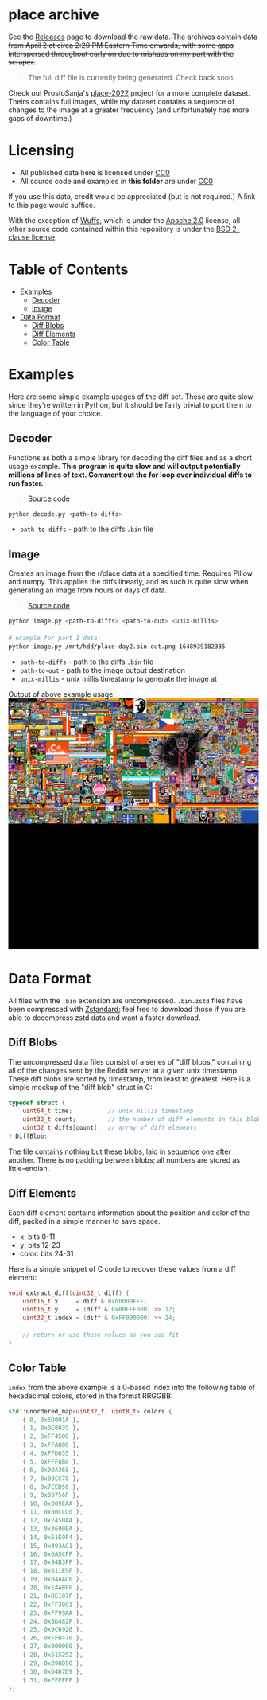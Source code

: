 # place archive

~~See the [Releases](https://github.com/woofdoggo/placeclient/releases) page to
download the raw data. The archives contain data from April 2 at circa 2:20 PM
Eastern Time onwards, with some gaps interspersed throughout early on due to
mishaps on my part with the scraper.~~

> The full diff file is currently being generated. Check back soon!

Check out ProstoSanja's [place-2022](https://github.com/ProstoSanja/place-2022)
project for a more complete dataset. Theirs contains full images, while my
dataset contains a sequence of changes to the image at a greater frequency
(and unfortunately has more gaps of downtime.)

# Licensing

- All published data here is licensed under [CC0](https://github.com/woofdoggo/placeclient/blob/main/LICENSE-CC0)
- All source code and examples in **this folder** are under [CC0](https://github.com/woofdoggo/placeclient/blob/main/LICENSE-CC0)

If you use this data, credit would be appreciated (but is not required.)
A link to this page would suffice.

With the exception of [Wuffs](https://github.com/woofdoggo/placeclient/blob/main/preprocessor/wuffs.c),
which is under the [Apache 2.0](https://github.com/woofdoggo/placeclient/blob/main/LICENSE-WUFFS)
license, all other source code contained within this repository is under the
[BSD 2-clause license](https://github.com/woofdoggo/placeclient/blob/main/LICENSE).

# Table of Contents

- [Examples](#examples)
  - [Decoder](#decoder)
  - [Image](#image)
- [Data Format](#data-format)
  - [Diff Blobs](#diff-blobs)
  - [Diff Elements](#diff-elements)
  - [Color Table](#color-table)

# Examples

Here are some simple example usages of the diff set. These are quite slow since
they're written in Python, but it should be fairly trivial to port them to the
language of your choice.

## Decoder

Functions as both a simple library for decoding the diff files and as a short
usage example. **This program is quite slow and will output potentially millions
of lines of text. Comment out the for loop over individual diffs to run faster.**

> [Source code](https://github.com/woofdoggo/placeclient/blob/main/doc/decode.py)

```sh
python decode.py <path-to-diffs>
```

- `path-to-diffs` - path to the diffs `.bin` file

## Image

Creates an image from the r/place data at a specified time. Requires Pillow and
numpy. This applies the diffs linearly, and as such is quite slow when generating
an image from hours or days of data.

> [Source code](https://github.com/woofdoggo/placeclient/blob/main/doc/image.py)

```sh
python image.py <path-to-diffs> <path-to-out> <unix-millis>

# example for part 1 data:
python image.py /mnt/hdd/place-day2.bin out.png 1648939182335
```

- `path-to-diffs` - path to the diffs `.bin` file
- `path-to-out` - path to the image output destination
- `unix-millis` - unix millis timestamp to generate the image at

Output of above example usage:
![place at around 6:40 PM EST, April 2](https://github.com/woofdoggo/placeclient/blob/main/doc/out.png?raw=true)

# Data Format

All files with the `.bin` extension are uncompressed. `.bin.zstd` files have
been compressed with [Zstandard](https://github.com/facebook/zstd); feel free
to download those if you are able to decompress zstd data and want a faster
download.

## Diff Blobs

The uncompressed data files consist of a series of "diff blobs," containing all
of the changes sent by the Reddit server at a given unix timestamp. These diff
blobs are sorted by timestamp, from least to greatest. Here is a simple mockup
of the "diff blob" struct in C:

```c
typedef struct {
    uint64_t time;          // unix millis timestamp
    uint32_t count;         // the number of diff elements in this blob
    uint32_t diffs[count];  // array of diff elements
} DiffBlob;
```

The file contains nothing but these blobs, laid in sequence one after another.
There is no padding between blobs; all numbers are stored as little-endian.

## Diff Elements

Each diff element contains information about the position and color of the
diff, packed in a simple manner to save space.

- x: bits 0-11
- y: bits 12-23
- color: bits 24-31

Here is a simple snippet of C code to recover these values from a diff element:

```c
void extract_diff(uint32_t diff) {
    uint16_t x     = diff & 0x00000FFF;
    uint16_t y     = (diff & 0x00FFF000) >> 12;
    uint32_t index = (diff & 0xFF000000) >> 24;

    // return or use these values as you see fit
}
```

## Color Table

`index` from the above example is a 0-based index into the following table of
hexadecimal colors, stored in the format RRGGBB:

```cpp
std::unordered_map<uint32_t, uint8_t> colors {
    { 0, 0x6D001A },
    { 1, 0xBE0039 },
    { 2, 0xFF4500 },
    { 3, 0xFFA800 },
    { 4, 0xFFD635 },
    { 5, 0xFFF8B8 },
    { 6, 0x00A368 },
    { 7, 0x00CC78 },
    { 8, 0x7EED56 },
    { 9, 0x00756F },
    { 10, 0x009EAA },
    { 11, 0x00CCC0 },
    { 12, 0x2450A4 },
    { 13, 0x3690EA },
    { 14, 0x51E9F4 },
    { 15, 0x493AC1 },
    { 16, 0x6A5CFF },
    { 17, 0x94B3FF },
    { 18, 0x811E9F },
    { 19, 0xB44AC0 },
    { 20, 0xE4ABFF },
    { 21, 0xDE107F },
    { 22, 0xFF3881 },
    { 23, 0xFF99AA },
    { 24, 0x6D482F },
    { 25, 0x9C6926 },
    { 26, 0xFFB470 },
    { 27, 0x000000 },
    { 28, 0x515252 },
    { 29, 0x898D90 },
    { 30, 0xD4D7D9 },
    { 31, 0xFFFFFF }
};
```
